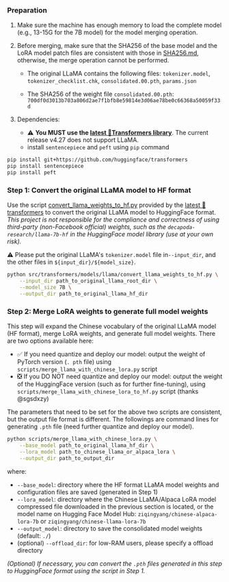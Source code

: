 ### Preparation

1. Make sure the machine has enough memory to load the complete model (e.g., 13-15G for the 7B model) for the model merging operation.

2. Before merging, make sure that the SHA256 of the base model and the LoRA model patch files are consistent with those in [SHA256.md](https://github.com/ymcui/Chinese-LLaMA-Alpaca/blob/main/SHA256.md), otherwise, the merge operation cannot be performed.

   - The original LLaMA contains the following files: `tokenizer.model`, `tokenizer_checklist.chk`, `consolidated.00.pth`, `params.json`

   - The SHA256 of the weight file `consolidated.00.pth`: `700df0d3013b703a806d2ae7f1bfb8e59814e3d06ae78be0c66368a50059f33d`

3. Dependencies:
   - ⚠️ **You MUST use the [latest 🤗Transformers library](https://huggingface.co/docs/transformers/installation#install-from-source)**. The current release v4.27 does not support LLaMA. 
   - install `sentencepiece` and `peft` using `pip` command


 ```bash
 pip install git+https://github.com/huggingface/transformers
 pip install sentencepiece
 pip install peft
 ```

### Step 1: Convert the original LLaMA model to HF format

Use the script [convert_llama_weights_to_hf.py](https://github.com/huggingface/transformers/blob/main/src/transformers/models/llama/convert_llama_weights_to_hf.py) provided by the [latest 🤗transformers](https://huggingface.co/docs/transformers/installation#install-from-source) to convert the original LLaMA model to HuggingFace format. *This project is not responsible for the compliance and correctness of using third-party (non-Facebook official) weights, such as the `decapoda-research/llama-7b-hf` in the HuggingFace model library (use at your own risk).*

⚠️ Please put the original LLaMA's `tokenizer.model` file in`--input_dir`, and the other files in `${input_dir}/${model_size}`.

```bash
python src/transformers/models/llama/convert_llama_weights_to_hf.py \
    --input_dir path_to_original_llama_root_dir \
    --model_size 7B \
    --output_dir path_to_original_llama_hf_dir
```

### Step 2: Merge LoRA weights to generate full model weights

This step will expand the Chinese vocabulary of the original LLaMA model (HF format), merge LoRA weights, and generate full model weights. There are two options available here:

- ✅ If you need quantize and deploy our model: output the weight of PyTorch version (`. pth` file) using `scripts/merge_llama_with_chinese_lora.py` script
- ❎ If you DO NOT need quantize and deploy our model: output the weight of the HuggingFace version (such as for further fine-tuning), using `scripts/merge_llama_with_chinese_lora_to_hf.py` script (thanks @sgsdxzy)

The parameters that need to be set for the above two scripts are consistent, but the output file format is different. The followings are command lines for generating `.pth` file (need further quantize and deploy our model). 

```bash
python scripts/merge_llama_with_chinese_lora.py \
    --base_model path_to_original_llama_hf_dir \
    --lora_model path_to_chinese_llama_or_alpaca_lora \
    --output_dir path_to_output_dir
```

where:

- `--base_model`: directory where the HF format LLaMA model weights and configuration files are saved (generated in Step 1)
- `--lora_model`: directory where the Chinese LLaMA/Alpaca LoRA model compressed file downloaded in the previous section is located, or the model name on Hugging Face Model Hub: `ziqingyang/chinese-alpaca-lora-7b` or `ziqingyang/chinese-llama-lora-7b`
- `--output_model`: directory to save the consolidated model weights (default: `./`)
- (optional) `--offload_dir`: for low-RAM users, please specify a offload directory

*(Optional) If necessary, you can convert the `.pth` files generated in this step to HuggingFace format using the script in Step 1.*